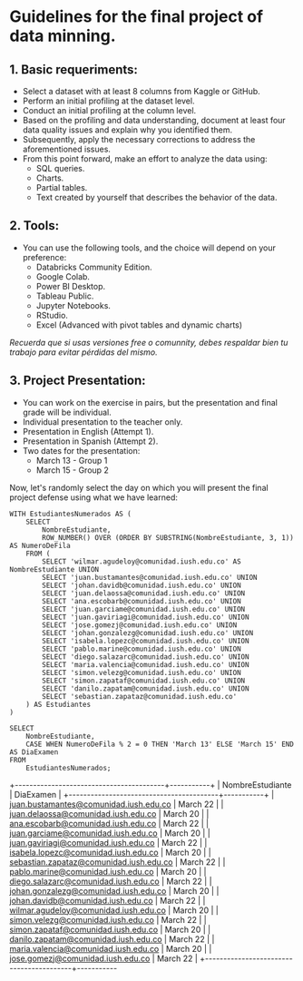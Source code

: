 # Guidelines for the final project of data minning.

## 1. Basic requeriments:

- Select a dataset with at least 8 columns from Kaggle or GitHub.
- Perform an initial profiling at the dataset level.
- Conduct an initial profiling at the column level.
- Based on the profiling and data understanding, document at least four data quality issues and explain why you identified them.
- Subsequently, apply the necessary corrections to address the aforementioned issues.
- From this point forward, make an effort to analyze the data using:
  - SQL queries.
  - Charts.
  - Partial tables.
  - Text created by yourself that describes the behavior of the data.


## 2. Tools:

- You can use the following tools, and the choice will depend on your preference:
  - Databricks Community Edition.
  - Google Colab.
  - Power BI Desktop.
  - Tableau Public.
  - Jupyter Notebooks.
  - RStudio.
  - Excel (Advanced with pivot tables and dynamic charts)
 
*Recuerda que si usas versiones free o comunnity, debes respaldar bien tu trabajo para evitar pérdidas del mismo.*


## 3. Project Presentation:

- You can work on the exercise in pairs, but the presentation and final grade will be individual.
- Individual presentation to the teacher only.
- Presentation in English (Attempt 1).
- Presentation in Spanish (Attempt 2).
- Two dates for the presentation:
  - March 13 - Group 1
  - March 15 - Group 2
 
Now, let's randomly select the day on which you will present the final project defense using what we have learned:

```
WITH EstudiantesNumerados AS (
    SELECT 
        NombreEstudiante,
        ROW_NUMBER() OVER (ORDER BY SUBSTRING(NombreEstudiante, 3, 1)) AS NumeroDeFila
    FROM (
        SELECT 'wilmar.agudeloy@comunidad.iush.edu.co' AS NombreEstudiante UNION
        SELECT 'juan.bustamantes@comunidad.iush.edu.co' UNION
        SELECT 'johan.davidb@comunidad.iush.edu.co' UNION
        SELECT 'juan.delaossa@comunidad.iush.edu.co' UNION
        SELECT 'ana.escobarb@comunidad.iush.edu.co' UNION
        SELECT 'juan.garciame@comunidad.iush.edu.co' UNION
        SELECT 'juan.gaviriagi@comunidad.iush.edu.co' UNION
        SELECT 'jose.gomezj@comunidad.iush.edu.co' UNION
        SELECT 'johan.gonzalezg@comunidad.iush.edu.co' UNION
        SELECT 'isabela.lopezc@comunidad.iush.edu.co' UNION
        SELECT 'pablo.marine@comunidad.iush.edu.co' UNION
        SELECT 'diego.salazarc@comunidad.iush.edu.co' UNION
        SELECT 'maria.valencia@comunidad.iush.edu.co' UNION
        SELECT 'simon.velezg@comunidad.iush.edu.co' UNION
        SELECT 'simon.zapataf@comunidad.iush.edu.co' UNION
        SELECT 'danilo.zapatam@comunidad.iush.edu.co' UNION
        SELECT 'sebastian.zapataz@comunidad.iush.edu.co'
    ) AS Estudiantes
)

SELECT
    NombreEstudiante,
    CASE WHEN NumeroDeFila % 2 = 0 THEN 'March 13' ELSE 'March 15' END AS DiaExamen
FROM
    EstudiantesNumerados;
```

+-----------------------------------------+-----------+
| NombreEstudiante                        | DiaExamen |
+-----------------------------------------+-----------+
| juan.bustamantes@comunidad.iush.edu.co  | March 22  |
| juan.delaossa@comunidad.iush.edu.co     | March 20  |
| ana.escobarb@comunidad.iush.edu.co      | March 22  |
| juan.garciame@comunidad.iush.edu.co     | March 20  |
| juan.gaviriagi@comunidad.iush.edu.co    | March 22  |
| isabela.lopezc@comunidad.iush.edu.co    | March 20  |
| sebastian.zapataz@comunidad.iush.edu.co | March 22  |
| pablo.marine@comunidad.iush.edu.co      | March 20  |
| diego.salazarc@comunidad.iush.edu.co    | March 22  |
| johan.gonzalezg@comunidad.iush.edu.co   | March 20  |
| johan.davidb@comunidad.iush.edu.co      | March 22  |
| wilmar.agudeloy@comunidad.iush.edu.co   | March 20  |
| simon.velezg@comunidad.iush.edu.co      | March 22  |
| simon.zapataf@comunidad.iush.edu.co     | March 20  |
| danilo.zapatam@comunidad.iush.edu.co    | March 22  |
| maria.valencia@comunidad.iush.edu.co    | March 20  |
| jose.gomezj@comunidad.iush.edu.co       | March 22  |
+-----------------------------------------+-----------
